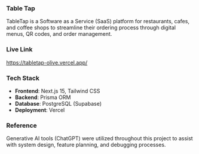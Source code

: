 ### Table Tap
TableTap is a Software as a Service (SaaS) platform for restaurants, cafes, and coffee shops to streamline their ordering process through digital menus, QR codes, and order management.

### Live Link
https://tabletap-olive.vercel.app/

### Tech Stack

- **Frontend**: Next.js 15, Tailwind CSS
- **Backend**: Prisma ORM
- **Database**: PostgreSQL (Supabase)
- **Deployment**: Vercel


### Reference
Generative AI tools (ChatGPT) were utilized throughout this project to assist with system design, feature planning, and debugging processes.
